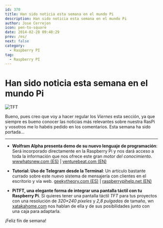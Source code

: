 ```yaml
---
id: 370
title: Han sido noticia esta semana en el mundo Pi
description: Han sido noticia esta semana en el mundo Pi
author: Jose Cerrejon
icon: pen-to-square
date: 2014-02-28 09:48:29
prev: /es/
next: false
category:
  - Raspberry PI
tag:
  - Raspberry PI
---
```


# Han sido noticia esta semana en el mundo Pi

![TFT](/images/2014/02/piTFT.jpg)

Bueno, pues creo que voy a hacer regular los *Viernes* esta sección, ya que siempre es bueno conocer las noticias más relevantes sobre nuestra RasPi y vosotros me lo habéis pedido en los comentarios. Esta semana ha sido portada…

- - -
* **Wolfram Alpha presenta demo de su nuevo lenguaje de programación**: Será incorporado directamente en la Raspberry Pi y nos dará acceso a toda la información que nos ofrece este gran *motor del conocimiento*. [wwwhatsnew.com (ES)](http://wwwhatsnew.com/2014/02/25/wolfram-alpha-presenta-demo-de-su-nuevo-lenguaje-de-programacion/) | [venturebeat.com (EN)](http://venturebeat.com/2014/02/24/knowledge-based-programming-wolfram-releases-first-demo-of-new-language-30-years-in-the-making/)

* **Tutorial: Uso de Telegram desde la Terminal**: Un artículo bastante currado sobre este nuevo sistema de mensajería con clientes en el escritorio y vía web. [geekytheory.com (ES)](http://geekytheory.com/tutorial-raspberry-pi-uso-de-telegram-desde-la-terminal/) | [raspberrypihelp.net (EN)](http://raspberrypihelp.net/tutorials/51-telegram-for-raspberry-pi)

* **PiTFT, una elegante forma de integrar una pantalla táctil con tu Raspberry Pi**. Si quieres tener una pantalla táctil *TFT* para tus proyectos con una resolución de *320×240 píxeles* y *2,8 pulgadas* de tamaño, wn [xatakahome.com](http://www.xatakahome.com/trucos-y-bricolaje-smart/pitft-y-pitft-pibow-una-elegante-forma-de-integrar-una-pantalla-tactil-con-tu-raspberry-pi) nos hablan de ella y de sus posibilidades junto con una caja para adaptarla.

¡Feliz fín de semana!